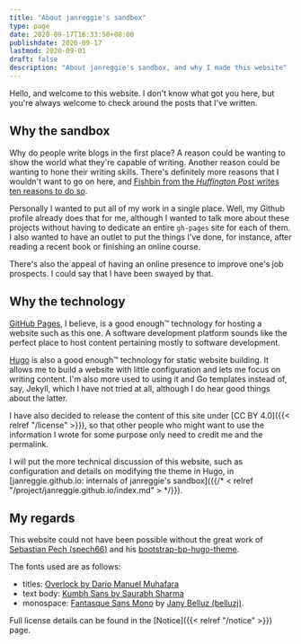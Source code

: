 ```yaml
---
title: "About janreggie's sandbox"
type: page
date: 2020-09-17T16:33:50+08:00
publishdate: 2020-09-17
lastmod: 2020-09-01
draft: false
description: "About janreggie's sandbox, and why I made this website"
---
```


Hello, and welcome to this website.
I don't know what got you here, but you're always welcome to check around the posts that I've written.

## Why the sandbox

Why do people write blogs in the first place?
A reason could be wanting to show the world what they're capable of writing.
Another reason could be wanting to hone their writing skills.
There's definitely more reasons that I wouldn't want to go on here,
and [Fishbin from the *Huffington Post* writes ten reasons to do so](https://www.huffpost.com/entry/10-reasons-you-should-sta_b_5326353).

Personally I wanted to put all of my work in a single place.
Well, my Github profile already does that for me,
although I wanted to talk more about these projects
without having to dedicate an entire `gh-pages` site for each of them.
I also wanted to have an outlet to put the things I've done,
for instance, after reading a recent book or finishing an online course.

There's also the appeal of having an online presence to improve one's job prospects.
I could say that I have been swayed by that.

## Why the technology

[GitHub Pages](https://pages.github.com/), I believe, is a good enough:tm: technology for hosting a website such as this one.
A software development platform sounds like the perfect place to host content pertaining mostly to software development.

[Hugo](https://gohugo.io/) is also a good enough:tm: technology for static website building.
It allows me to build a website with little configuration and lets me focus on writing content.
I'm also more used to using it and Go templates instead of, say, Jekyll,
which I have not tried at all, although I do hear good things about the latter.

I have also decided to release the content of this site under [CC BY 4.0]({{< relref "/license" >}}),
so that other people who might want to use the information I wrote for some purpose
only need to credit me and the permalink.

I will put the more technical discussion of this website,
such as configuration and details on modifying the theme in Hugo,
in [janreggie.github.io: internals of janreggie's sandbox]({{/* < relref "/project/janreggie.github.io/index.md" > */}}).
<!-- Apparently without the "md", it thinks the file ends in "io". -->

## My regards

This website could not have been possible without the great work of [Sebastian Pech (spech66)](https://github.com/spech66)
and his [bootstrap-bp-hugo-theme](https://github.com/spech66/bootstrap-bp-hugo-theme/).

The fonts used are as follows:

- titles: [Overlock by Dario Manuel Muhafara](https://fonts.google.com/specimen/Overlock)
- text body: [Kumbh Sans by Saurabh Sharma](https://fonts.google.com/specimen/Kumbh+Sans)
- monospace: [Fantasque Sans Mono](https://github.com/belluzj/fantasque-sans)
  by [Jany Belluz (belluzj)](https://github.com/belluzj).

Full license details can be found in the [Notice]({{< relref "/notice" >}}) page.
